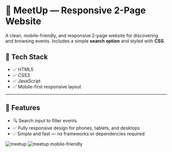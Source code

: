 # 📅 MeetUp — Responsive 2-Page Website

A clean, mobile-friendly, and responsive 2-page website for discovering and browsing events. Includes a simple **search option** and styled with **CSS**.

## 🧰 Tech Stack

- ✅ HTML5 
- ✅ CSS3
- ✅ JavaScript
- ✅ Mobile-first responsive layout

---

## 📱 Features

- 🔍 Search input to filter events
- ✅ Fully responsive design for phones, tablets, and desktops
- 💡 Simple and fast — no frameworks or dependencies required


![meetup](https://github.com/user-attachments/assets/d4065b8d-4302-4dec-9b67-43c19d91b112)
![meetup mobile-friendly](https://github.com/user-attachments/assets/e21ceb99-db3b-495a-875d-d9f1514a4ab0)
